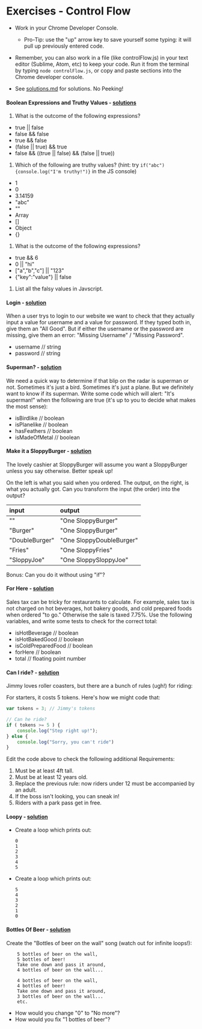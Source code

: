 # Exercises - Control Flow

- Work in your Chrome Developer Console.  
    * Pro-Tip: use the "up" arrow key to save yourself some typing: it will pull up previously entered code.
- Remember, you can also work in a file (like controlFlow.js) in your text editor (Sublime, Atom, etc) to keep your code.  Run it from the terminal by typing `node controlFlow.js`, or copy and paste sections into the Chrome developer console.

- See [solutions.md](solutions.md) for solutions. No Peeking!


#### Boolean Expressions and Truthy Values - [solutions](solutions.md)

1. What is the outcome of the following expressions?

  * true || false
  * false && false
  * true && false
  * (false || true) && true
  * false && ((true || false) && (false || true))

1. Which of the following are truthy values? (hint: try `if("abc"){console.log("I'm truthy!")}` in the JS console)
  * 1
  * 0
  * 3.14159
  * "abc"
  * ""
  * Array
  * []
  * Object
  * {}

1. What is the outcome of the following expressions?
  *  true && 6
  *  0 || "hi"
  *  ["a","b","c"] || "123"
  *  {"key":"value"} || false

1. List all the falsy values in Javscript.

#### Login - [solution](solutions.md)
When a user trys to login to our website we want to check that they actually input a value for username and a value for password. If they typed both in, give them an "All Good". But if either the username or the password are missing, give them an error: "Missing Username" / "Missing Password".
* username // string
* password // string


#### Superman? - [solution](solutions.md)
We need a quick way to determine if that blip on the radar is superman or not. Sometimes it's just a bird. Sometimes it's just a plane. But we definitely want to know if its superman. Write some code which will alert: "It's superman!" when the following are true (it's up to you to decide what makes the most sense):
* isBirdlike // boolean
* isPlanelike // boolean
* hasFeathers // boolean
* isMadeOfMetal // boolean


#### Make it a SloppyBurger - [solution](solutions.md)
The lovely cashier at SloppyBurger will assume you want a SloppyBurger unless you say otherwise. Better speak up!

On the left is what you said when you ordered. The output, on the right, is what you actually got. Can you transform the input (the order) into the output?

| input | output |
|:--------------|:--------------|
| "" | "One SloppyBurger" |
"Burger" | "One SloppyBurger" |
"DoubleBurger" | "One SloppyDoubleBurger" |
"Fries" | "One SloppyFries" |
"SloppyJoe" | "One SloppySloppyJoe" |

Bonus: Can you do it without using "if"?



#### For Here - [solution](solutions.md)
Sales tax can be tricky for restaurants to calculate. For example, sales tax is not charged on hot beverages, hot bakery goods, and cold prepared foods when ordered "to go." Otherwise the sale is taxed 7.75%. Use the following variables, and write some tests to check for the correct total:
* isHotBeverage // boolean
* isHotBakedGood // boolean
* isColdPreparedFood // boolean
* forHere // boolean
* total // floating point number


#### Can I ride? - [solution](solutions.md)
Jimmy loves roller coasters, but there are a bunch of rules (ugh!) for riding:

For starters, it costs 5 tokens. Here's how we might code that:

```js
var tokens = 3; // Jimmy's tokens

// Can he ride?
if ( tokens >= 5 ) {
    console.log("Step right up!");
} else {
    console.log("Sorry, you can't ride")
}
```
Edit the code above to check the following additional Requirements:

1. Must be at least 4ft tall.
2. Must be at least 12 years old.
3. Replace the previous rule: now riders under 12 must be accompanied by an adult.
4. If the boss isn't looking, you can sneak in!
5. Riders with a park pass get in free.


#### Loopy - [solution](solutions.md)
* Create a loop which prints out:

    ```
    0
    1
    2
    3
    4
    5
    ```
* Create a loop which prints out:

    ```
    5
    4
    3
    2
    1
    0
    ```



#### Bottles Of Beer - [solution](solutions.md)
Create the "Bottles of beer on the wall" song (watch out for infinite loops!):
```
    5 bottles of beer on the wall,
    5 bottles of beer!
    Take one down and pass it around,
    4 bottles of beer on the wall...
    
    4 bottles of beer on the wall,
    4 bottles of beer!
    Take one down and pass it around,
    3 bottles of beer on the wall...
    etc.
```

* How would you change "0" to "No more"?
* How would you fix "1 bottles of beer"?
